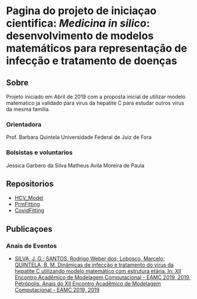 # Pagina do projeto de iniciaçao cientifica: _Medicina in silico_: desenvolvimento de modelos matemáticos para representação de infecção e tratamento de doenças

## Sobre

Projeto iniciado em Abril de 2019 com a proposta inicial de utilizar modelo matematico ja validado para virus da hepatite C para estudar outros virus da mesma familia. 

### Orientadora

Prof. Barbara Quintela 
Universidade Federal de Juiz de Fora

### Bolsistas e voluntarios

Jessica Garbero da Silva
Matheus Avila Moreira de Paula

## Repositorios

- [HCV_Model](https://github.com/quintelabm/HCV_Model)
- [PrmFitting](https://github.com/quintelabm/PrmFitting)
- [CovidFitting](https://github.com/Matheus-Avila/CovidFitting)

## Publicaçoes

### Anais de Eventos

- [SILVA, J. G.; SANTOS, Rodrigo Weber dos; Lobosco, Marcelo; QUINTELA, B. M. Dinâmicas de infecção e tratamento do vírus da hepatite C utilizando modelo matemático com estrutura etária. In: XII Encontro Acadêmico de Modelagem Computacional - EAMC 2019, 2019, Petrópolis. Anais do XII Encontro Acadêmico de Modelagem Computacional - EAMC 2019, 2019](http://www.eamc.lncc.br/PastEditions/EAMC2019/XIIEAMC_Garbero2019.pdf)

